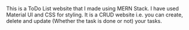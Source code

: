 This is a ToDo List website that I made using MERN Stack. I have used Material UI and CSS for styling. 
It is a CRUD website i.e. you can create, delete and update (Whether the task is done or not) your tasks.
